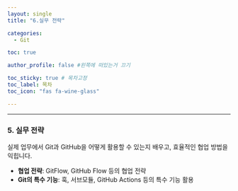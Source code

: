 ```yaml
---
layout: single
title: "6.실무 전략"

categories:
  - Git

toc: true

author_profile: false #왼쪽에 떠있는거 끄기

toc_sticky: true # 목차고정
toc_label: 목차
toc_icon: "fas fa-wine-glass"

---
```



---
### 5. 실무 전략

실제 업무에서 Git과 GitHub을 어떻게 활용할 수 있는지 배우고, 효율적인 협업 방법을 익힙니다.

- **협업 전략**: GitFlow, GitHub Flow 등의 협업 전략
- **Git의 특수 기능**: 훅, 서브모듈, GitHub Actions 등의 특수 기능 활용

